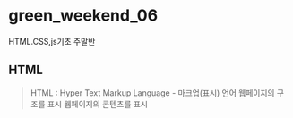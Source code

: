 # green_weekend_06
HTML.CSS,js기초 주말반
## HTML
> HTML : Hyper Text Markup Language - 마크업(표시) 언어
> 웹페이지의 구조를 표시
> 웹페이지의 콘텐츠를 표시
